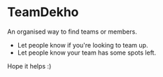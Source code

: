 # TeamDekho
An organised way to find teams or members.

- Let people know if you're looking to team up.
- Let people know your team has some spots left.

Hope it helps :)
